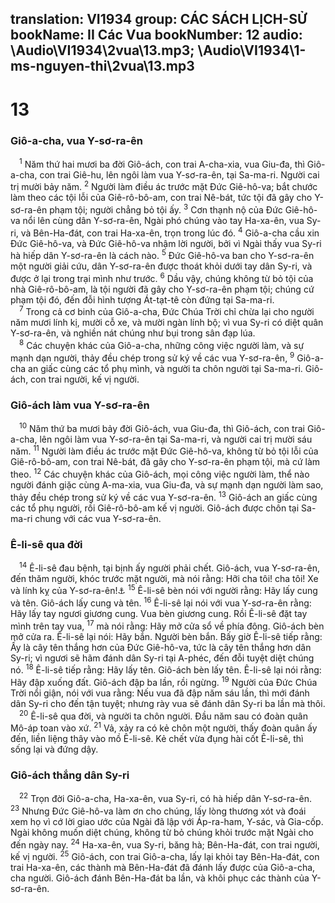 translation: VI1934
group: CÁC SÁCH LỊCH-SỬ
bookName: II Các Vua 
bookNumber: 12
audio: \Audio\VI1934\2vua\13.mp3; \Audio\VI1934\1-ms-nguyen-thi\2vua\13.mp3
-------

<div class="title"><h1>13</h1><h3>Giô-a-cha, vua Y-sơ-ra-ên</h3></div>
<span class="verse 2vua_13_1"> <sup>1</sup> Năm thứ hai mươi ba đời Giô-ách, con trai A-cha-xia, vua Giu-đa, thì Giô-a-cha, con trai Giê-hu, lên ngôi làm vua Y-sơ-ra-ên, tại Sa-ma-ri. Người cai trị mười bảy năm. </span>
<span class="verse 2vua_13_2"><sup>2</sup> Người làm điều ác trước mặt Đức Giê-hô-va; bắt chước làm theo các tội lỗi của Giê-rô-bô-am, con trai Nê-bát, tức tội đã gây cho Y-sơ-ra-ên phạm tội; người chẳng bỏ tội ấy. </span>
<span class="verse 2vua_13_3"><sup>3</sup> Cơn thạnh nộ của Đức Giê-hô-va nổi lên cùng dân Y-sơ-ra-ên, Ngài phó chúng vào tay Ha-xa-ên, vua Sy-ri, và Bên-Ha-đát, con trai Ha-xa-ên, trọn trong lúc đó. </span>
<span class="verse 2vua_13_4"><sup>4</sup> Giô-a-cha cầu xin Đức Giê-hô-va, và Đức Giê-hô-va nhậm lời người, bởi vì Ngài thấy vua Sy-ri hà hiếp dân Y-sơ-ra-ên là cách nào. </span>
<span class="verse 2vua_13_5"><sup>5</sup> Đức Giê-hô-va ban cho Y-sơ-ra-ên một người giải cứu, dân Y-sơ-ra-ên được thoát khỏi dưới tay dân Sy-ri, và được ở lại trong trại mình như trước. </span>
<span class="verse 2vua_13_6"><sup>6</sup> Dầu vậy, chúng không từ bỏ tội của nhà Giê-rô-bô-am, là tội người đã gây cho Y-sơ-ra-ên phạm tội; chúng cứ phạm tội đó, đến đỗi hình tượng Át-tạt-tê còn đứng tại Sa-ma-ri. <br/></span>
<span class="verse 2vua_13_7"> <sup>7</sup> Trong cả cơ binh của Giô-a-cha, Đức Chúa Trời chỉ chừa lại cho người năm mươi lính kị, mười cỗ xe, và mười ngàn lính bộ; vì vua Sy-ri có diệt quân Y-sơ-ra-ên, và nghiền nát chúng như bụi trong sân đạp lúa. <br/></span>
<span class="verse 2vua_13_8"> <sup>8</sup> Các chuyện khác của Giô-a-cha, những công việc người làm, và sự mạnh dạn người, thảy đều chép trong sử ký về các vua Y-sơ-ra-ên, </span>
<span class="verse 2vua_13_9"><sup>9</sup> Giô-a-cha an giấc cùng các tổ phụ mình, và người ta chôn người tại Sa-ma-ri. Giô-ách, con trai người, kế vị người. <br/></span>
<div class="title"><h3>Giô-ách làm vua Y-sơ-ra-ên</h3></div>
<span class="verse 2vua_13_10"> <sup>10</sup> Năm thứ ba mươi bảy đời Giô-ách, vua Giu-đa, thì Giô-ách, con trai Giô-a-cha, lên ngôi làm vua Y-sơ-ra-ên tại Sa-ma-ri, và người cai trị mười sáu năm. </span>
<span class="verse 2vua_13_11"><sup>11</sup> Người làm điều ác trước mặt Đức Giê-hô-va, không từ bỏ tội lỗi của Giê-rô-bô-am, con trai Nê-bát, đã gây cho Y-sơ-ra-ên phạm tội, mà cứ làm theo. </span>
<span class="verse 2vua_13_12"><sup>12</sup> Các chuyện khác của Giô-ách, mọi công việc người làm, thể nào người đánh giặc cùng A-ma-xia, vua Giu-đa, và sự mạnh dạn người làm sao, thảy đều chép trong sử ký về các vua Y-sơ-ra-ên. </span>
<span class="verse 2vua_13_13"><sup>13</sup> Giô-ách an giấc cùng các tổ phụ người, rồi Giê-rô-bô-am kế vị người. Giô-ách được chôn tại Sa-ma-ri chung với các vua Y-sơ-ra-ên. <br/></span>
<div class="title"><h3>Ê-li-sê qua đời</h3></div>
<span class="verse 2vua_13_14"> <sup>14</sup> Ê-li-sê đau bệnh, tại bịnh ấy người phải chết. Giô-ách, vua Y-sơ-ra-ên, đến thăm người, khóc trước mặt người, mà nói rằng: Hỡi cha tôi! cha tôi! Xe và lính kỵ của Y-sơ-ra-ên!<a data-toggle="tooltip" data-placement="bottom" title="2Vua 2:12">⚓</a></span>
<span class="verse 2vua_13_15"><sup>15</sup> Ê-li-sê bèn nói với người rằng: Hãy lấy cung và tên. Giô-ách lấy cung và tên. </span>
<span class="verse 2vua_13_16"><sup>16</sup> Ê-li-sê lại nói với vua Y-sơ-ra-ên rằng: Hãy lấy tay ngươi giương cung. Vua bèn giương cung. Rồi Ê-li-sê đặt tay mình trên tay vua, </span>
<span class="verse 2vua_13_17"><sup>17</sup> mà nói rằng: Hãy mở cửa sổ về phía đông. Giô-ách bèn mở cửa ra. Ê-li-sê lại nói: Hãy bắn. Người bèn bắn. Bấy giờ Ê-li-sê tiếp rằng: Ấy là cây tên thắng hơn của Đức Giê-hô-va, tức là cây tên thắng hơn dân Sy-ri; vì ngươi sẽ hãm đánh dân Sy-ri tại A-phéc, đến đỗi tuyệt diệt chúng nó. </span>
<span class="verse 2vua_13_18"><sup>18</sup> Ê-li-sê tiếp rằng: Hãy lấy tên. Giô-ách bèn lấy tên. Ê-li-sê lại nói rằng: Hãy đập xuống đất. Giô-ách đập ba lần, rồi ngừng. </span>
<span class="verse 2vua_13_19"><sup>19</sup> Người của Đức Chúa Trời nổi giận, nói với vua rằng: Nếu vua đã đập năm sáu lần, thì mới đánh dân Sy-ri cho đến tận tuyệt; nhưng rày vua sẽ đánh dân Sy-ri ba lần mà thôi. <br/></span>
<span class="verse 2vua_13_20"> <sup>20</sup> Ê-li-sê qua đời, và người ta chôn người. Đầu năm sau có đoàn quân Mô-áp toan vào xứ. </span>
<span class="verse 2vua_13_21"><sup>21</sup> Vả, xảy ra có kẻ chôn một người, thấy đoàn quân ấy đến, liền liệng thây vào mồ Ê-li-sê. Kẻ chết vừa đụng hài cốt Ê-li-sê, thì sống lại và đứng dậy. <br/></span>
<div class="title"><h3>Giô-ách thắng dân Sy-ri</h3></div>
<span class="verse 2vua_13_22"> <sup>22</sup> Trọn đời Giô-a-cha, Ha-xa-ên, vua Sy-ri, có hà hiếp dân Y-sơ-ra-ên. </span>
<span class="verse 2vua_13_23"><sup>23</sup> Nhưng Đức Giê-hô-va làm ơn cho chúng, lấy lòng thương xót và đoái xem họ vì cớ lời giao ước của Ngài đã lập với Áp-ra-ham, Y-sác, và Gia-cốp. Ngài không muốn diệt chúng, không từ bỏ chúng khỏi trước mặt Ngài cho đến ngày nay. </span>
<span class="verse 2vua_13_24"><sup>24</sup> Ha-xa-ên, vua Sy-ri, băng hà; Bên-Ha-đát, con trai người, kế vị người. </span>
<span class="verse 2vua_13_25"><sup>25</sup> Giô-ách, con trai Giô-a-cha, lấy lại khỏi tay Bên-Ha-đát, con trai Ha-xa-ên, các thành mà Bên-Ha-đát đã đánh lấy được của Giô-a-cha, cha người. Giô-ách đánh Bên-Ha-đát ba lần, và khôi phục các thành của Y-sơ-ra-ên. <br/></span>
